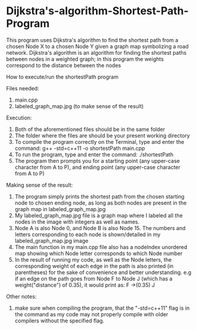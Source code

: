 # Dijkstra's-algorithm-Shortest-Path-Program
This program uses Dijkstra's algorithm to find the shortest path from a chosen Node X to a chosen Node Y given a graph map symbolizing a road network. 
Dijkstra's algorithm is an algorithm for finding the shortest paths between nodes in a weighted graph; in this program the weights correspond to the distance between the nodes

How to execute/run the shortestPath program

Files needed:
1. main.cpp
2. labeled_graph_map.jpg (to make sense of the result)

Execution:
1. Both of the aforementioned files should be in the same folder
2. The folder where the files are should be your present working directory
3. To compile the program correctly on the Terminal, type and enter the command: g++ -std=c++11 -o shortestPath main.cpp
4. To run the program, type and enter the command: ./shortestPath
5. The program then prompts you for a starting point (any upper-case character from A to P), and ending point (any upper-case character from A to P)

Making sense of the result:
1. The program simply prints the shortest path from the chosen starting node to chosen ending node, as long as both nodes are present in the graph map in labeled_graph_map.jpg
2. My labeled_graph_map.jpg file is a graph map where I labeled all the nodes in the image with integers as well as names.
4. Node A is also Node 0, and Node B is also Node 15. The numbers and letters corresponding to each node is shown/detailed in my labeled_graph_map.jpg image
5. The main function in my main.cpp file also has a nodeIndex unordered map showing which Node letter corresponds to which Node number
6. In the result of running my code, as well as the Node letters, the corresponding weight of each edge in the path is also printed (in parentheses) for the sake of convenience and better understanding.
    e.g if an edge on the path goes from Node F to Node J (which has a weight("distance") of 0.35), it would print as: F ->(0.35) J

Other notes:
1. make sure when compiling the program, that the "-std=c++11" flag is in the command as my code may not properly compile with older compilers without the specified flag.
